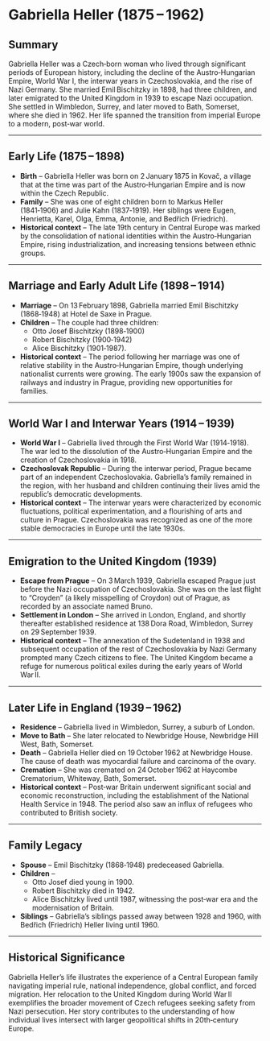# Gabriella Heller (1875 – 1962)

## Summary
Gabriella Heller was a Czech‑born woman who lived through significant periods of European history, including the decline of the Austro‑Hungarian Empire, World War I, the interwar years in Czechoslovakia, and the rise of Nazi Germany. She married Emil Bischitzky in 1898, had three children, and later emigrated to the United Kingdom in 1939 to escape Nazi occupation. She settled in Wimbledon, Surrey, and later moved to Bath, Somerset, where she died in 1962. Her life spanned the transition from imperial Europe to a modern, post‑war world.

---

## Early Life (1875 – 1898)

- **Birth** – Gabriella Heller was born on 2 January 1875 in Kovač, a village that at the time was part of the Austro‑Hungarian Empire and is now within the Czech Republic.  
- **Family** – She was one of eight children born to Markus Heller (1841‑1906) and Julie Kahn (1837‑1919). Her siblings were Eugen, Henrietta, Karel, Olga, Emma, Antonie, and Bedřich (Friedrich).  
- **Historical context** – The late 19th century in Central Europe was marked by the consolidation of national identities within the Austro‑Hungarian Empire, rising industrialization, and increasing tensions between ethnic groups.

---

## Marriage and Early Adult Life (1898 – 1914)

- **Marriage** – On 13 February 1898, Gabriella married Emil Bischitzky (1868‑1948) at Hotel de Saxe in Prague.  
- **Children** – The couple had three children:  
  - Otto Josef Bischitzky (1898‑1900)  
  - Robert Bischitzky (1900‑1942)  
  - Alice Bischitzky (1901‑1987).  
- **Historical context** – The period following her marriage was one of relative stability in the Austro‑Hungarian Empire, though underlying nationalist currents were growing. The early 1900s saw the expansion of railways and industry in Prague, providing new opportunities for families.

---

## World War I and Interwar Years (1914 – 1939)

- **World War I** – Gabriella lived through the First World War (1914‑1918). The war led to the dissolution of the Austro‑Hungarian Empire and the creation of Czechoslovakia in 1918.  
- **Czechoslovak Republic** – During the interwar period, Prague became part of an independent Czechoslovakia. Gabriella’s family remained in the region, with her husband and children continuing their lives amid the republic’s democratic developments.  
- **Historical context** – The interwar years were characterized by economic fluctuations, political experimentation, and a flourishing of arts and culture in Prague. Czechoslovakia was recognized as one of the more stable democracies in Europe until the late 1930s.

---

## Emigration to the United Kingdom (1939)

- **Escape from Prague** – On 3 March 1939, Gabriella escaped Prague just before the Nazi occupation of Czechoslovakia. She was on the last flight to “Croyden” (a likely misspelling of Croydon) out of Prague, as recorded by an associate named Bruno.  
- **Settlement in London** – She arrived in London, England, and shortly thereafter established residence at 138 Dora Road, Wimbledon, Surrey on 29 September 1939.  
- **Historical context** – The annexation of the Sudetenland in 1938 and subsequent occupation of the rest of Czechoslovakia by Nazi Germany prompted many Czech citizens to flee. The United Kingdom became a refuge for numerous political exiles during the early years of World War II.

---

## Later Life in England (1939 – 1962)

- **Residence** – Gabriella lived in Wimbledon, Surrey, a suburb of London.  
- **Move to Bath** – She later relocated to Newbridge House, Newbridge Hill West, Bath, Somerset.  
- **Death** – Gabriella Heller died on 19 October 1962 at Newbridge House. The cause of death was myocardial failure and carcinoma of the ovary.  
- **Cremation** – She was cremated on 24 October 1962 at Haycombe Crematorium, Whiteway, Bath, Somerset.  
- **Historical context** – Post‑war Britain underwent significant social and economic reconstruction, including the establishment of the National Health Service in 1948. The period also saw an influx of refugees who contributed to British society.

---

## Family Legacy

- **Spouse** – Emil Bischitzky (1868‑1948) predeceased Gabriella.  
- **Children** –  
  - Otto Josef died young in 1900.  
  - Robert Bischitzky died in 1942.  
  - Alice Bischitzky lived until 1987, witnessing the post‑war era and the modernisation of Britain.  
- **Siblings** – Gabriella’s siblings passed away between 1928 and 1960, with Bedřich (Friedrich) Heller living until 1960.

---

## Historical Significance

Gabriella Heller’s life illustrates the experience of a Central European family navigating imperial rule, national independence, global conflict, and forced migration. Her relocation to the United Kingdom during World War II exemplifies the broader movement of Czech refugees seeking safety from Nazi persecution. Her story contributes to the understanding of how individual lives intersect with larger geopolitical shifts in 20th‑century Europe.